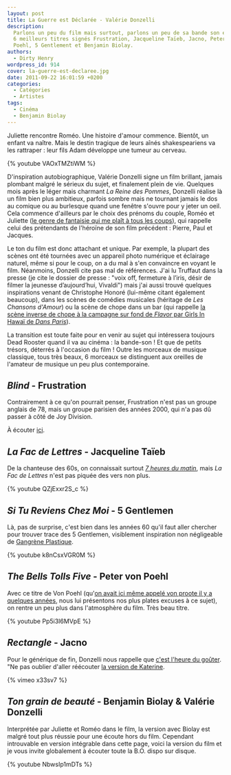 ```yaml
---
layout: post
title: La Guerre est Déclarée - Valérie Donzelli
description:
  Parlons un peu du film mais surtout, parlons un peu de sa bande son et de ses
  6 meilleurs titres signés Frustration, Jacqueline Taïeb, Jacno, Peter von
  Poehl, 5 Gentlement et Benjamin Biolay.
authors:
  - Dirty Henry
wordpress_id: 914
cover: la-guerre-est-declaree.jpg
date: 2011-09-22 16:01:59 +0200
categories:
  - Catégories
  - Artistes
tags:
  - Cinéma
  - Benjamin Biolay
---
```


Juliette rencontre Roméo. Une histoire d'amour commence. Bientôt, un enfant va
naître. Mais le destin tragique de leurs aînés shakespeariens va les rattraper :
leur fils Adam développe une tumeur au cerveau.

{% youtube VAOxTMZtiWM %}

D'inspiration autobiographique, Valérie Donzelli signe un film brillant, jamais
plombant malgré le sérieux du sujet, et finalement plein de vie. Quelques mois
après le léger mais charmant _La Reine des Pommes_, Donzelli réalise là un film
bien plus ambitieux, parfois sombre mais ne tournant jamais le dos au comique ou
au burlesque quand une fenêtre s'ouvre pour y jeter un oeil. Cela commence
d'ailleurs par le choix des prénoms du couple, Roméo et Juliette
([le genre de fantaisie qui me plaît à tous les coups](XXX)), qui rappelle celui
des prétendants de l'héroïne de son film précédent : Pierre, Paul et Jacques.

Le ton du film est donc attachant et unique. Par exemple, la plupart des scènes
ont été tournées avec un appareil photo numérique et éclairage naturel, même si
pour le coup, on a du mal à s'en convaincre en voyant le film. Néanmoins,
Donzelli cite pas mal de références. J'ai lu Truffaut dans la presse (je cite le
dossier de presse : "voix off, fermeture à l’iris, désir de filmer la jeunesse
d’aujourd’hui, Vivaldi") mais j'ai aussi trouvé quelques inspirations venant de
Christophe Honoré (lui-même citant également beaucoup), dans les scènes de
comédies musicales (héritage de _Les Chansons d'Amour_) ou la scène de chope
dans un bar (qui rappelle
[la scène inverse de chope à la campagne sur fond de _Flavor_ par Girls In Hawaï de _Dans Paris_](http://www.youtube.com/watch?v=yeXKQUSk0Ck)).

La transition est toute faite pour en venir au sujet qui intéressera toujours
Dead Rooster quand il va au cinéma : la bande-son ! Et que de petits trésors,
déterrés à l'occasion du film ! Outre les morceaux de musique classique, tous
très beaux, 6 morceaux se distinguent aux oreilles de l'amateur de musique un
peu plus contemporaine.

## _Blind_ - Frustration

Contrairement à ce qu'on pourrait penser, Frustration n'est pas un groupe
anglais de 78, mais un groupe parisien des années 2000, qui n'a pas dû passer à
côté de Joy Division.

À écouter
[ici](http://www.musicme.com/Frustration/albums/Full-Of-Sorrow-3700368460979.html?play=01).

## _La Fac de Lettres_ - Jacqueline Taïeb

De la chanteuse des 60s, on connaissait surtout
[_7 heures du matin_](http://www.youtube.com/watch?v=guADTFlEHJE), mais _La Fac
de Lettres_ n'est pas piquée des vers non plus.

{% youtube QZjExxr2S_c %}

## _Si Tu Reviens Chez Moi_ - 5 Gentlemen

Là, pas de surprise, c'est bien dans les années 60 qu'il faut aller chercher
pour trouver trace des 5 Gentlemen, visiblement inspiration non négligeable de
[Gangrène Plastique](http://www.youtube.com/watch?v=4eEfDIRaR4c).

{% youtube k8nCsxVGR0M %}

## _The Bells Tolls Five_ - Peter von Poehl

Avec ce titre de Von Poehl
(qu'[on avait ici même appelé von proote il y a quelques années](XXX), nous lui
présentons nos plus plates excuses à ce sujet), on rentre un peu plus dans
l'atmosphère du film. Très beau titre.

{% youtube Pp5i3I6MVpE %}

## _Rectangle_ - Jacno

Pour le générique de fin, Donzelli nous rappelle que
[c'est l'heure du goûter](http://www.youtube.com/watch?v=ZQPu374PPq0). "Ne pas
oublier d'aller réécouter [la version de Katerine](744").

{% vimeo x33sv7 %}

## _Ton grain de beauté_ - Benjamin Biolay & Valérie Donzelli

Interprétée par Juliette et Roméo dans le film, la version avec Biolay est
malgré tout plus réussie pour une écoute hors du film. Cependant introuvable en
version intégrable dans cette page, voici la version du film et je vous invite
globalement à écouter toute la B.O. dispo sur disque.

{% youtube NbwsIp1mDTs %}
